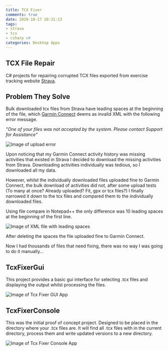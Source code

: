 ```yaml
---
title: TCX Fixer
comments: true
date: 2020-10-27 20:31:13
tags:
- strava
- tcx
- csharp c#
categories: Desktop Apps
---
```


## TCX File Repair

C# projects for repairing corrupted TCX files exported from exercise tracking website  [Strava](https://strava.com).

## Problem They Solve

Bulk downloaded tcx files from Strava have leading spaces at the beginning of the file, which [Garmin Connect](https://connect.garmin.com) deems as invalid XML with the following error message.

_"One of your files was not accepted by the system. Please contact Support for Assistance"_

![](/assets/images/2020-10-27/GarminUploadError.png "Image of upload error")

Upon noticing that my Garmin Connect activity history was missing activities that existed in Strava I decided to download the missing activities from Strava.
Downloading activities individually was tedious, so I downloaded all my data.

However, whilst the individually downloaded files uploaded fine to Garmin Connect, the bulk download of activities did not, after some upload tests (To many at once? Already uploaded? Fit, gpx or tcx files?) I finally narrowed it down to the tcx files and compared them to the individually downloaded files.

Using file compare in Notepad++ the only difference was 10 leading spaces at the beginning of the first line. 

![](/assets/images/2020-10-27/LeadingSpaces.png "Image of XML file with leading spaces")

After deleting the spaces the file uploaded fine to Garmin Connect.

Now I had thousands of files that need fixing, there was no way I was going to do it manually...

## TcxFixerGui

This project provides a basic gui interface for selecting .tcx files and displaying the output whilst processing the files.

![](/assets/images/2020-10-27/TcxFixerGui.PNG "Image of Tcx Fixer GUI App")

## TcxFixerConsole

This was the initial proof of concept project.
Designed to be placed in the directory where your .tcx files are. 
It will find all .tcx files with in the current directory, process them and write updated versions to a new directory.

![](/assets/images/2020-10-27/TcxFixerConsole.PNG "Image of Tcx Fixer Console App")

